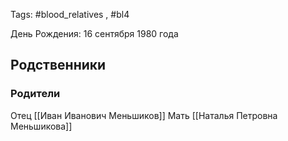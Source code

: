 Tags: #blood_relatives , #bl4

День Рождения: 16 сентября 1980 года

## Родственники
### Родители
Отец [[Иван Иванович Меньшиков]]
Мать [[Наталья Петровна Меньшикова]]